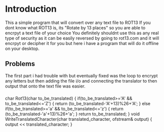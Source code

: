 # Introduction
This a simple program that will convert over any text file to ROT13
If you dont know what ROT13 is, its "Rotate by 13 places" so you are able to encrpyt a text file of your choice
You definitely shouldnt use this as any real type of security as it can be easily reversed by going to rot13.com and it will encrpyt or decipher it for you but here i have a
program that will do it offline on your desktop.
## Problems
The first part i had trouble with but eventually fixed was the loop to encrypt any letters but then adding the file i/o and connecting the translator to then output that onto the text file was easier.
###
char Rot13(char to_be_translated)
{
if(to_be_translated>='A' && to_be_translated<='Z')
{
return (to_be_translated-'A'+13)%26+'A';
}
else if(to_be_translated>='a' && to_be_translated<='z')
{
return (to_be_translated-'a'+13)%26+'a';
}
return to_be_translated;
}
void WriteTranslatedCharacter(char translated_character, ofstream& output)
{
output << translated_character;
}


